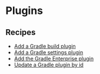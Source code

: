 # Plugins

## Recipes

* [Add a Gradle build plugin](addbuildplugin.md)
* [Add a Gradle settings plugin](addsettingsplugin.md)
* [Add the Gradle Enterprise plugin](addgradleenterprise.md)
* [Update a Gradle plugin by id](upgradepluginversion.md)


